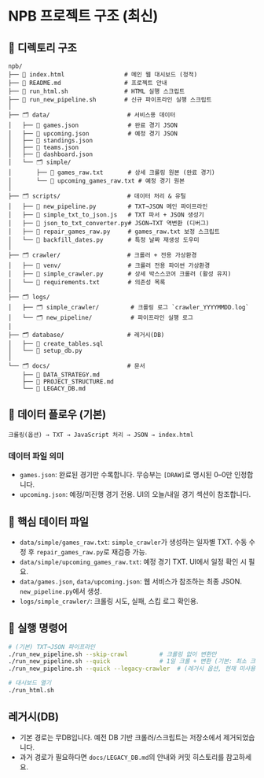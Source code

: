 # NPB 프로젝트 구조 (최신)

## 📁 디렉토리 구조

```
npb/
├── 📄 index.html                 # 메인 웹 대시보드 (정적)
├── 📄 README.md                  # 프로젝트 안내
├── 📄 run_html.sh                # HTML 실행 스크립트
├── 📄 run_new_pipeline.sh        # 신규 파이프라인 실행 스크립트
│
├── 🗂️ data/                      # 서비스용 데이터
│   ├── 📄 games.json              # 완료 경기 JSON
│   ├── 📄 upcoming.json           # 예정 경기 JSON
│   ├── 📄 standings.json
│   ├── 📄 teams.json
│   ├── 📄 dashboard.json
│   └── 🗂️ simple/
│       ├── 📄 games_raw.txt       # 상세 크롤링 원본 (완료 경기)
│       └── 📄 upcoming_games_raw.txt # 예정 경기 원본
│
├── 🗂️ scripts/                   # 데이터 처리 & 유틸
│   ├── 📄 new_pipeline.py         # TXT→JSON 메인 파이프라인
│   ├── 📄 simple_txt_to_json.js   # TXT 파서 + JSON 생성기
│   ├── 📄 json_to_txt_converter.py# JSON→TXT 역변환 (디버그)
│   ├── 📄 repair_games_raw.py     # games_raw.txt 보정 스크립트
│   └── 📄 backfill_dates.py       # 특정 날짜 재생성 도우미
│
├── 🗂️ crawler/                   # 크롤러 + 전용 가상환경
│   ├── 📁 venv/                   # 크롤러 전용 파이썬 가상환경
│   ├── 📄 simple_crawler.py       # 상세 박스스코어 크롤러 (활성 유지)
│   └── 📄 requirements.txt        # 의존성 목록
│
├── 🗂️ logs/
│   ├── 🗂️ simple_crawler/         # 크롤링 로그 `crawler_YYYYMMDD.log`
│   └── 🗂️ new_pipeline/           # 파이프라인 실행 로그
│
├── 🗂️ database/                  # 레거시(DB)
│   ├── 📄 create_tables.sql
│   └── 📄 setup_db.py
│
└── 🗂️ docs/                      # 문서
    ├── 📄 DATA_STRATEGY.md
    ├── 📄 PROJECT_STRUCTURE.md
    └── 📄 LEGACY_DB.md
```

## 🔄 데이터 플로우 (기본)

```
크롤링(옵션) → TXT → JavaScript 처리 → JSON → index.html
```

### 데이터 파일 의미
- `games.json`: 완료된 경기만 수록합니다. 무승부는 `[DRAW]`로 명시된 0–0만 인정합니다.
- `upcoming.json`: 예정/미진행 경기 전용. UI의 오늘/내일 경기 섹션이 참조합니다.

## 🔎 핵심 데이터 파일

- `data/simple/games_raw.txt`: `simple_crawler`가 생성하는 일자별 TXT. 수동 수정 후 `repair_games_raw.py`로 재검증 가능.
- `data/simple/upcoming_games_raw.txt`: 예정 경기 TXT. UI에서 일정 확인 시 필요.
- `data/games.json`, `data/upcoming.json`: 웹 서비스가 참조하는 최종 JSON. `new_pipeline.py`에서 생성.
- `logs/simple_crawler/`: 크롤링 시도, 실패, 스킵 로그 확인용.

## 🤖 실행 명령어
```bash
# (기본) TXT→JSON 파이프라인
./run_new_pipeline.sh --skip-crawl         # 크롤링 없이 변환만
./run_new_pipeline.sh --quick              # 1일 크롤 + 변환 (기본: 최소 크롤러 사용)
./run_new_pipeline.sh --quick --legacy-crawler  # (레거시 옵션, 현재 미사용)

# 대시보드 열기
./run_html.sh
```

## 레거시(DB)

- 기본 경로는 무DB입니다. 예전 DB 기반 크롤러/스크립트는 저장소에서 제거되었습니다.
- 과거 경로가 필요하다면 `docs/LEGACY_DB.md`의 안내와 커밋 히스토리를 참고하세요.
